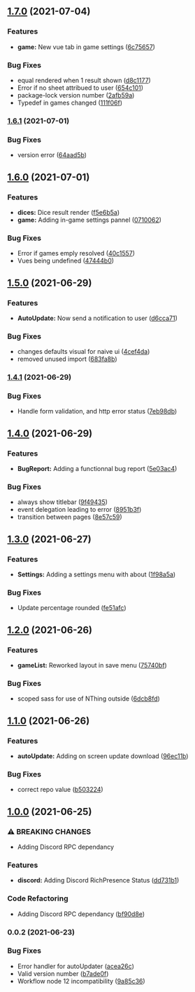 ## [1.7.0](https://github.com/HexaRolls/HexaDices/compare/v1.6.1...v1.7.0) (2021-07-04)


### Features

* **game:** New vue tab in game settings ([6c75657](https://github.com/HexaRolls/HexaDices/commit/6c7565748613d77a6eadd8c06a5cc0598eb3b2a4))


### Bug Fixes

* equal rendered when 1 result shown ([d8c1177](https://github.com/HexaRolls/HexaDices/commit/d8c117749590890058db515036bd806d00037b1b))
* Error if no sheet attribued to user ([654c101](https://github.com/HexaRolls/HexaDices/commit/654c101045720d8c7829539d655f2f00f308be00))
* package-lock version number ([2afb59a](https://github.com/HexaRolls/HexaDices/commit/2afb59a1ec9f531b7fdf6f8c2093f192768d5953))
* Typedef in games changed ([111f06f](https://github.com/HexaRolls/HexaDices/commit/111f06f5d2d1d75c03ec739ce1210b39ad31af78))

### [1.6.1](https://github.com/HexaRolls/HexaDices/compare/v1.6.0...v1.6.1) (2021-07-01)


### Bug Fixes

* version error ([64aad5b](https://github.com/HexaRolls/HexaDices/commit/64aad5b3795c4660424a570355b466b7c7167bff))

## [1.6.0](https://github.com/HexaRolls/HexaDices/compare/v1.5.0...v1.6.0) (2021-07-01)


### Features

* **dices:** Dice result render ([f5e6b5a](https://github.com/HexaRolls/HexaDices/commit/f5e6b5a2e631326ea4cc1fcc2bf140797eb98883))
* **game:** Adding in-game settings pannel ([0710062](https://github.com/HexaRolls/HexaDices/commit/0710062928914e82ed88f34a3340f913771e6328))


### Bug Fixes

* Error if games emply resolved ([40c1557](https://github.com/HexaRolls/HexaDices/commit/40c1557bdcbc37ea19333acc2c503b77ee0cf8ca))
* Vues being undefined ([47444b0](https://github.com/HexaRolls/HexaDices/commit/47444b0f2129f7d4e323f15068b1798499a66310))

## [1.5.0](https://github.com/HexaRolls/HexaDices/compare/v1.4.1...v1.5.0) (2021-06-29)


### Features

* **AutoUpdate:** Now send a notification to user ([d6cca71](https://github.com/HexaRolls/HexaDices/commit/d6cca71f2de070203018e7b029c7bc2840ed815f))


### Bug Fixes

* changes defaults visual for naive ui ([4cef4da](https://github.com/HexaRolls/HexaDices/commit/4cef4dabb661200e79fd7de00c9dcf1b692d5ec7))
* removed unused import ([683fa8b](https://github.com/HexaRolls/HexaDices/commit/683fa8b0947d4a41d3ad57500fe6d414dda6daa8))

### [1.4.1](https://github.com/HexaRolls/HexaDices/compare/v1.4.0...v1.4.1) (2021-06-29)


### Bug Fixes

* Handle form validation, and http error status ([7eb98db](https://github.com/HexaRolls/HexaDices/commit/7eb98dba1b7f9711ff47e3212a18cc35edb28dd5))

## [1.4.0](https://github.com/HexaRolls/HexaDices/compare/v1.3.0...v1.4.0) (2021-06-29)


### Features

* **BugReport:** Adding a functionnal bug report ([5e03ac4](https://github.com/HexaRolls/HexaDices/commit/5e03ac448236844a2daec22387baaed85b695a57))


### Bug Fixes

* always show titlebar ([9f49435](https://github.com/HexaRolls/HexaDices/commit/9f4943564c83dda526fdf1357980dedff874b267))
* event delegation leading to error ([8951b3f](https://github.com/HexaRolls/HexaDices/commit/8951b3f4063b16e120ae16c9bf6c470416b5ca53))
* transition between pages ([8e57c59](https://github.com/HexaRolls/HexaDices/commit/8e57c5992fbf392a1fdf39d5be52340f1c4f39d0))

## [1.3.0](https://github.com/HexaRolls/HexaDices/compare/v1.2.0...v1.3.0) (2021-06-27)


### Features

* **Settings:** Adding a settings menu with about ([1f98a5a](https://github.com/HexaRolls/HexaDices/commit/1f98a5a48dbee51da2187e77394d528e6f902485))


### Bug Fixes

* Update percentage rounded ([fe51afc](https://github.com/HexaRolls/HexaDices/commit/fe51afcf38a1c163b33c2b60d31301bb59f5331f))

## [1.2.0](https://github.com/HexaRolls/HexaDices/compare/v1.1.0...v1.2.0) (2021-06-26)


### Features

* **gameList:** Reworked layout in save menu ([75740bf](https://github.com/HexaRolls/HexaDices/commit/75740bfc8905b37e2d4fafa598a780f4b26e2066))


### Bug Fixes

* scoped sass for use of NThing outside ([6dcb8fd](https://github.com/HexaRolls/HexaDices/commit/6dcb8fda14d50e8ecd6d8e5294204c1a341b4310))

## [1.1.0](https://github.com/HexaRolls/HexaDices/compare/v1.0.0...v1.1.0) (2021-06-26)


### Features

* **autoUpdate:** Adding on screen update download ([96ec11b](https://github.com/HexaRolls/HexaDices/commit/96ec11b550da12b05e25793707a0e7e4d9bedaed))


### Bug Fixes

* correct repo value ([b503224](https://github.com/HexaRolls/HexaDices/commit/b503224be87b985ada48564a505d6528c2f4728f))

## [1.0.0](https://github.com/HexaRolls/HexaDices/compare/v0.0.2...v1.0.0) (2021-06-25)


### ⚠ BREAKING CHANGES

* Adding Discord RPC dependancy

### Features

* **discord:** Adding Discord RichPresence Status ([dd731b1](https://github.com/HexaRolls/HexaDices/commit/dd731b10d344fd116884e363cd9098e43acbc989))


### Code Refactoring

* Adding Discord RPC dependancy ([bf90d8e](https://github.com/HexaRolls/HexaDices/commit/bf90d8e8c721f8f732e9e4e2685dea6359278054))

### 0.0.2 (2021-06-23)


### Bug Fixes

* Error handler for autoUpdater ([acea26c](https://github.com/HexaRolls/HexaDices/commit/acea26cca8bd890198e8da553393a95c31a45059))
* Valid version number ([b7ade0f](https://github.com/HexaRolls/HexaDices/commit/b7ade0f0208bf535f2a5f7435d8e850c9c7bd393))
* Workflow node 12 incompatibility ([9a85c36](https://github.com/HexaRolls/HexaDices/commit/9a85c3681168df3d4ca95fe39b6761d3669b94e3))

